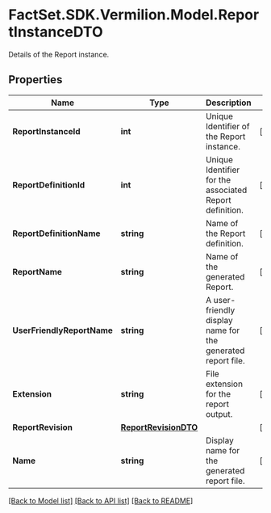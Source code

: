 # FactSet.SDK.Vermilion.Model.ReportInstanceDTO
Details of the Report instance.

## Properties

Name | Type | Description | Notes
------------ | ------------- | ------------- | -------------
**ReportInstanceId** | **int** | Unique Identifier of the Report instance. | [optional] 
**ReportDefinitionId** | **int** | Unique Identifier for the associated Report definition. | [optional] 
**ReportDefinitionName** | **string** | Name of the Report definition. | [optional] 
**ReportName** | **string** | Name of the generated Report. | [optional] 
**UserFriendlyReportName** | **string** | A user-friendly display name for the generated report file. | [optional] 
**Extension** | **string** | File extension for the report output. | [optional] 
**ReportRevision** | [**ReportRevisionDTO**](ReportRevisionDTO.md) |  | [optional] 
**Name** | **string** | Display name for the generated report file. | [optional] 

[[Back to Model list]](../README.md#documentation-for-models) [[Back to API list]](../README.md#documentation-for-api-endpoints) [[Back to README]](../README.md)

